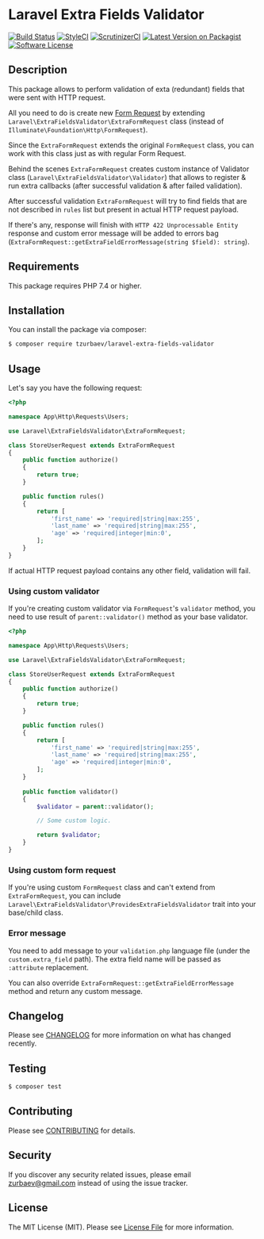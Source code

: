 # Laravel Extra Fields Validator

[![Build Status][ico-travis]][link-travis]
[![StyleCI][ico-styleci]][link-styleci]
[![ScrutinizerCI][ico-scrutinizer]][link-scrutinizer]
[![Latest Version on Packagist][ico-version]][link-packagist]
[![Software License][ico-license]](LICENSE.md)

## Description

This package allows to perform validation of exta (redundant) fields that were sent with HTTP request.

All you need to do is create new [Form Request](https://laravel.com/docs/6.x/validation#form-request-validation)
by extending `Laravel\ExtraFieldsValidator\ExtraFormRequest` class (instead of `Illuminate\Foundation\Http\FormRequest`).

Since the `ExtraFormRequest` extends the original `FormRequest` class, you can work with this class just as with regular
Form Request.

Behind the scenes `ExtraFormRequest` creates custom instance of Validator class (`Laravel\ExtraFieldsValidator\Validator`)
that allows to register & run extra callbacks (after successful validation & after failed validation).

After successful validation `ExtraFormRequest` will try to find fields that are not described in `rules` list
but present in actual HTTP request payload.

If there's any, response will finish with `HTTP 422 Unprocessable Entity` response and custom error message
will be added to errors bag (`ExtraFormRequest::getExtraFieldErrorMessage(string $field): string`).

## Requirements

This package requires PHP 7.4 or higher.

## Installation

You can install the package via composer:

``` bash
$ composer require tzurbaev/laravel-extra-fields-validator
```

## Usage

Let's say you have the following request:

```php
<?php

namespace App\Http\Requests\Users;

use Laravel\ExtraFieldsValidator\ExtraFormRequest;

class StoreUserRequest extends ExtraFormRequest
{
    public function authorize()
    {
        return true;
    }

    public function rules()
    {
        return [
            'first_name' => 'required|string|max:255',
            'last_name' => 'required|string|max:255',
            'age' => 'required|integer|min:0',
        ];
    }
}
```

If actual HTTP request payload contains any other field, validation will fail.

### Using custom validator

If you're creating custom validator via `FormRequest`'s `validator` method, you need to use result of
`parent::validator()` method as your base validator.

```php
<?php

namespace App\Http\Requests\Users;

use Laravel\ExtraFieldsValidator\ExtraFormRequest;

class StoreUserRequest extends ExtraFormRequest
{
    public function authorize()
    {
        return true;
    }

    public function rules()
    {
        return [
            'first_name' => 'required|string|max:255',
            'last_name' => 'required|string|max:255',
            'age' => 'required|integer|min:0',
        ];
    }
    
    public function validator()
    {
        $validator = parent::validator();

        // Some custom logic.

        return $validator;
    }
}
```

### Using custom form request

If you're using custom `FormRequest` class and can't extend from `ExtraFormRequest`, you can include
`Laravel\ExtraFieldsValidator\ProvidesExtraFieldsValidator` trait into your base/child class.

### Error message

You need to add message to your `validation.php` language file (under the `custom.extra_field` path). The extra field
name will be passed as `:attribute` replacement.

You can also override `ExtraFormRequest::getExtraFieldErrorMessage` method and return any custom message.

## Changelog

Please see [CHANGELOG](CHANGELOG.md) for more information on what has changed recently.

## Testing

``` bash
$ composer test
```

## Contributing

Please see [CONTRIBUTING](CONTRIBUTING.md) for details.

## Security

If you discover any security related issues, please email zurbaev@gmail.com instead of using the issue tracker.

## License

The MIT License (MIT). Please see [License File](LICENSE.md) for more information.

[ico-version]: https://poser.pugx.org/tzurbaev/laravel-extra-fields-validator/version?format=flat
[ico-license]: https://poser.pugx.org/tzurbaev/laravel-extra-fields-validator/license?format=flat
[ico-travis]: https://api.travis-ci.org/tzurbaev/laravel-extra-fields-validator.svg?branch=master
[ico-styleci]: https://styleci.io/repos/235513097/shield?branch=master&style=flat
[ico-scrutinizer]: https://scrutinizer-ci.com/g/tzurbaev/laravel-extra-fields-validator/badges/quality-score.png?b=master

[link-packagist]: https://packagist.org/packages/tzurbaev/laravel-extra-fields-validator
[link-travis]: https://travis-ci.org/tzurbaev/laravel-extra-fields-validator
[link-styleci]: https://styleci.io/repos/235513097
[link-scrutinizer]: https://scrutinizer-ci.com/g/tzurbaev/laravel-extra-fields-validator/
[link-author]: https://github.com/tzurbaev
